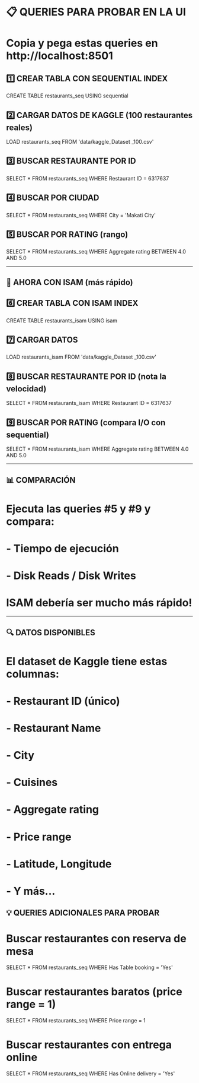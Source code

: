 # 📋 QUERIES PARA PROBAR EN LA UI

# Copia y pega estas queries en http://localhost:8501

## 1️⃣ CREAR TABLA CON SEQUENTIAL INDEX

CREATE TABLE restaurants_seq USING sequential

## 2️⃣ CARGAR DATOS DE KAGGLE (100 restaurantes reales)

LOAD restaurants_seq FROM 'data/kaggle_Dataset \_100.csv'

## 3️⃣ BUSCAR RESTAURANTE POR ID

SELECT \* FROM restaurants_seq WHERE Restaurant ID = 6317637

## 4️⃣ BUSCAR POR CIUDAD

SELECT \* FROM restaurants_seq WHERE City = 'Makati City'

## 5️⃣ BUSCAR POR RATING (rango)

SELECT \* FROM restaurants_seq WHERE Aggregate rating BETWEEN 4.0 AND 5.0

---

## 🚀 AHORA CON ISAM (más rápido)

## 6️⃣ CREAR TABLA CON ISAM INDEX

CREATE TABLE restaurants_isam USING isam

## 7️⃣ CARGAR DATOS

LOAD restaurants_isam FROM 'data/kaggle_Dataset \_100.csv'

## 8️⃣ BUSCAR RESTAURANTE POR ID (nota la velocidad)

SELECT \* FROM restaurants_isam WHERE Restaurant ID = 6317637

## 9️⃣ BUSCAR POR RATING (compara I/O con sequential)

SELECT \* FROM restaurants_isam WHERE Aggregate rating BETWEEN 4.0 AND 5.0

---

## 📊 COMPARACIÓN

# Ejecuta las queries #5 y #9 y compara:

# - Tiempo de ejecución

# - Disk Reads / Disk Writes

# ISAM debería ser mucho más rápido!

---

## 🔍 DATOS DISPONIBLES

# El dataset de Kaggle tiene estas columnas:

# - Restaurant ID (único)

# - Restaurant Name

# - City

# - Cuisines

# - Aggregate rating

# - Price range

# - Latitude, Longitude

# - Y más...

## 💡 QUERIES ADICIONALES PARA PROBAR

# Buscar restaurantes con reserva de mesa

SELECT \* FROM restaurants_seq WHERE Has Table booking = 'Yes'

# Buscar restaurantes baratos (price range = 1)

SELECT \* FROM restaurants_seq WHERE Price range = 1

# Buscar restaurantes con entrega online

SELECT \* FROM restaurants_seq WHERE Has Online delivery = 'Yes'
